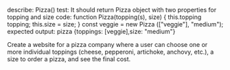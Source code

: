 describe: Pizza()
test: It should return Pizza  object with two properties for topping and size
code: function Pizza(topping(s), size) {
this.topping  topping;
this.size = size;
}
const  veggie =  new  Pizza (["veggie"], "medium");
expected output: pizza {toppings: [veggie],size: "medium"}



Create a website for a pizza company where a user can choose one or more individual toppings (cheese, pepperoni, artichoke, anchovy, etc.), a size to order a pizza, and see the final cost.


